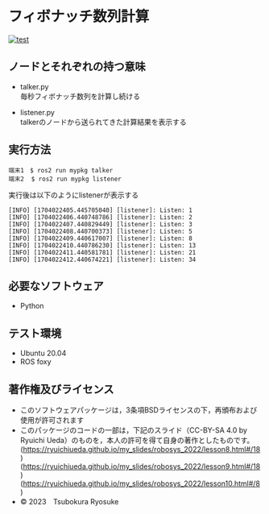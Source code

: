 # フィボナッチ数列計算
[![test](https://github.com/tsubokuraryosuke/robosys2023_ROS2/actions/workflows/test.yml/badge.svg)](https://github.com/tsubokuraryosuke/robosys2023_ROS2/actions/workflows/test.yml)

## ノードとそれぞれの持つ意味
* talker.py  
毎秒フィボナッチ数列を計算し続ける

* listener.py  
talkerのノードから送られてきた計算結果を表示する


## 実行方法
```
端末1　$ ros2 run mypkg talker　
端末2  $ ros2 run mypkg listener
```
実行後は以下のようにlistenerが表示する
```
[INFO] [1704022405.445705040] [listener]: Listen: 1
[INFO] [1704022406.440748786] [listener]: Listen: 2
[INFO] [1704022407.440829449] [listener]: Listen: 3
[INFO] [1704022408.440700373] [listener]: Listen: 5
[INFO] [1704022409.440617007] [listener]: Listen: 8
[INFO] [1704022410.440786230] [listener]: Listen: 13
[INFO] [1704022411.440581781] [listener]: Listen: 21
[INFO] [1704022412.440674221] [listener]: Listen: 34
```

## 必要なソフトウェア
* Python

## テスト環境
* Ubuntu 20.04
* ROS foxy

## 著作権及びライセンス
* このソフトウェアパッケージは，3条項BSDライセンスの下，再頒布および使用が許可されます
* このパッケージのコードの一部は，下記のスライド（CC-BY-SA 4.0 by Ryuichi Ueda）のものを，本人の許可を得て自身の著作としたものです。
(https://ryuichiueda.github.io/my_slides/robosys_2022/lesson8.html#/18)
(https://ryuichiueda.github.io/my_slides/robosys_2022/lesson9.html#/18)
(https://ryuichiueda.github.io/my_slides/robosys_2022/lesson10.html#/8)
* © 2023　Tsubokura Ryosuke
